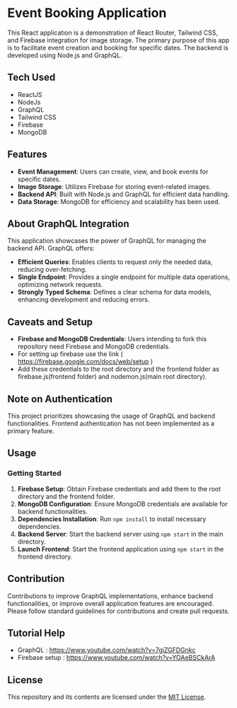 # Event Booking Application

This React application is a demonstration of React Router, Tailwind CSS, and Firebase integration for image storage. The primary purpose of this app is to facilitate event creation and booking for specific dates. The backend is developed using Node.js and GraphQL.

## Tech Used
- ReactJS
- NodeJs
- GraphQL
- Tailwind CSS
- Firebase
- MongoDB


## Features

- **Event Management**: Users can create, view, and book events for specific dates.
- **Image Storage**: Utilizes Firebase for storing event-related images.
- **Backend API**: Built with Node.js and GraphQL for efficient data handling.
- **Data Storage**: MongoDB for efficiency and scalability has been used.

## About GraphQL Integration

This application showcases the power of GraphQL for managing the backend API. GraphQL offers:

- **Efficient Queries**: Enables clients to request only the needed data, reducing over-fetching.
- **Single Endpoint**: Provides a single endpoint for multiple data operations, optimizing network requests.
- **Strongly Typed Schema**: Defines a clear schema for data models, enhancing development and reducing errors.

## Caveats and Setup

- **Firebase and MongoDB Credentials**: Users intending to fork this repository need Firebase and MongoDB credentials.
- For setting up firebase use the link ( https://firebase.google.com/docs/web/setup )
- Add these credentials to the root directory and the frontend folder as firebase.js(frontend folder) and nodemon.js(main root directory).

## Note on Authentication

This project prioritizes showcasing the usage of GraphQL and backend functionalities. Frontend authentication has not been implemented as a primary feature.

## Usage

### Getting Started

1. **Firebase Setup**: Obtain Firebase credentials and add them to the root directory and the frontend folder.
2. **MongoDB Configuration**: Ensure MongoDB credentials are available for backend functionalities.
3. **Dependencies Installation**: Run `npm install` to install necessary dependencies.
4. **Backend Server**: Start the backend server using `npm start` in the main directory.
5. **Launch Frontend**: Start the frontend application using `npm start` in the frontend directory.

## Contribution

Contributions to improve GraphQL implementations, enhance backend functionalities, or improve overall application features are encouraged. Please follow standard guidelines for contributions and create pull requests.

## Tutorial Help

- GraphQL        : https://www.youtube.com/watch?v=7giZGFDGnkc
- Firebase setup : https://www.youtube.com/watch?v=YOAeBSCkArA

## License

This repository and its contents are licensed under the [MIT License](LICENSE).
